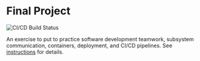 # Final Project

![CI/CD Build Status](https://github.com/software-students-spring2025/5-final-stacked/actions/workflows/webapp.yml/badge.svg)



An exercise to put to practice software development teamwork, subsystem communication, containers, deployment, and CI/CD pipelines. See [instructions](./instructions.md) for details.
